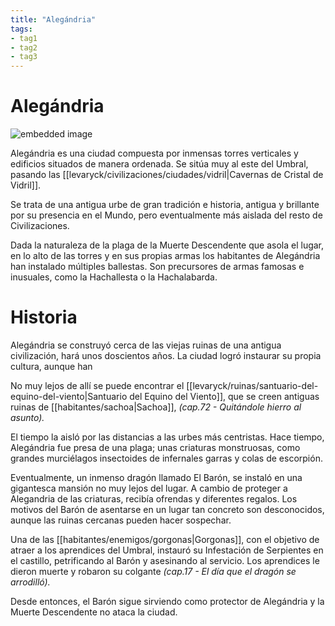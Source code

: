 ```yaml
---
title: "Alegándria" 
tags: 
- tag1 
- tag2
- tag3
---
```


# **Alegándria**

![embedded image](https://assets.legendkeeper.com/e60f25e6-c1f2-4791-a210-91163aa3a2b2.jpg "Attachment")

Alegándria es una ciudad compuesta por inmensas torres verticales y edificios situados de manera ordenada. Se sitúa muy al este del Umbral, pasando las [[levaryck/civilizaciones/ciudades/vidril|Cavernas de Cristal de Vidril]].

Se trata de una antigua urbe de gran tradición e historia, antigua y brillante por su presencia en el Mundo, pero eventualmente más aislada del resto de Civilizaciones.

Dada la naturaleza de la plaga de la Muerte Descendente que asola el lugar, en lo alto de las torres y en sus propias armas los habitantes de Alegándria han instalado múltiples ballestas. Son precursores de armas famosas e inusuales, como la Hachallesta o la Hachalabarda.

# **Historia**

Alegándria se construyó cerca de las viejas ruinas de una antigua civilización, hará unos doscientos años. La ciudad logró instaurar su propia cultura, aunque han

No muy lejos de allí se puede encontrar el [[levaryck/ruinas/santuario-del-equino-del-viento|Santuario del Equino del Viento]], que se creen antiguas ruinas de [[habitantes/sachoa|Sachoa]], _(cap.72 - Quitándole hierro al asunto)._

El tiempo la aisló por las distancias a las urbes más centristas. Hace tiempo, Alegándria fue presa de una plaga; unas criaturas monstruosas, como grandes murciélagos insectoides de infernales garras y colas de escorpión.

Eventualmente, un inmenso dragón llamado El Barón, se instaló en una gigantesca mansión no muy lejos del lugar. A cambio de proteger a Alegandria de las criaturas, recibía ofrendas y diferentes regalos. Los motivos del Barón de asentarse en un lugar tan concreto son desconocidos, aunque las ruinas cercanas pueden hacer sospechar.

Una de las [[habitantes/enemigos/gorgonas|Gorgonas]], con el objetivo de atraer a los aprendices del Umbral, instauró su Infestación de Serpientes en el castillo, petrificando al Barón y asesinando al servicio. Los aprendices le dieron muerte y robaron su colgante _(cap.17 - El día que el dragón se arrodilló)._

Desde entonces, el Barón sigue sirviendo como protector de Alegándria y la Muerte Descendente no ataca la ciudad.